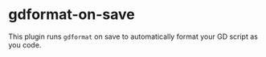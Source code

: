 # gdformat-on-save
This plugin runs `gdformat` on save to automatically format your GD script as you code.
